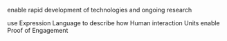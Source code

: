 enable rapid development of technologies and ongoing research

use Expression Language to describe how Human interaction Units enable Proof of Engagement